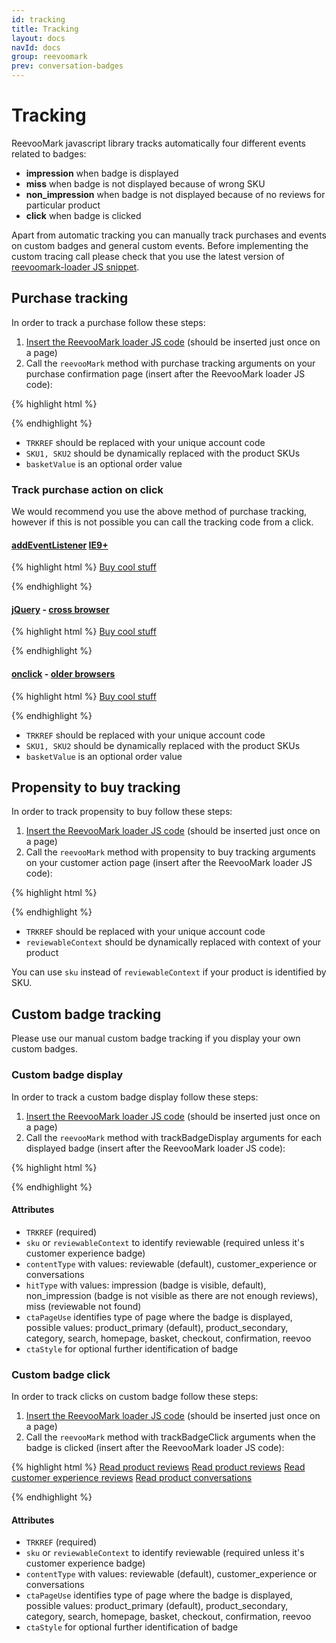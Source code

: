 ```yaml
---
id: tracking
title: Tracking
layout: docs
navId: docs
group: reevoomark
prev: conversation-badges
---
```


# Tracking

ReevooMark javascript library tracks automatically four different events related to badges:

* **impression** when badge is displayed
* **miss** when badge is not displayed because of wrong SKU
* **non_impression** when badge is not displayed because of no reviews for particular product
* **click** when badge is clicked

Apart from automatic tracking you can manually track purchases and events on custom badges and general custom events.
Before implementing the custom tracing call please check that you use the latest version of [reevoomark-loader JS
snippet](../javascript-library).


## Purchase tracking

In order to track a purchase follow these steps:

1. [Insert the ReevooMark loader JS code](../javascript-library) (should be inserted just once on a page)
2. Call the `reevooMark` method with purchase tracking arguments on your purchase confirmation page
(insert after the ReevooMark loader JS code):

{% highlight html %}
<script type="text/javascript">
  reevooMark('trackPurchase', 'TRKREF', { skus: ['SKU1', 'SKU2'], basketValue: '123 GBP' });
</script>
{% endhighlight %}

* `TRKREF` should be replaced with your unique account code
* `SKU1, SKU2` should be dynamically replaced with the product SKUs
* `basketValue` is an optional order value

### Track purchase action on click

We would recommend you use the above method of purchase tracking, however if
this is not possible you can call the tracking code from a click.

#### [addEventListener](https://developer.mozilla.org/en-US/docs/Web/API/EventTarget/addEventListener) [IE9+](http://www.w3schools.com/jsref/met_document_addeventlistener.asp)

{% highlight html %}
<a class="buy-link" href="/buy_cool_stuff">Buy cool stuff</a>

<script type="text/javascript">
  document.querySelector('.buy-link').addEventListener('click', function() {
    reevooMark('trackPurchase', 'TRKREF', { skus: ['SKU1', 'SKU2'], basketValue: '123 GBP' });
  });
</script>
{% endhighlight %}

#### [jQuery](https://jquery.com/) - [cross browser](https://jquery.com/browser-support/)

{% highlight html %}
<a class="buy-link" href="/buy_cool_stuff">Buy cool stuff</a>

<script type="text/javascript">
  $('.buy-link').first().on('click', function() {
    reevooMark('trackPurchase', 'TRKREF', { skus: ['SKU1', 'SKU2'], basketValue: '123 GBP' });
  });
</script>
{% endhighlight %}

#### [onclick](https://developer.mozilla.org/en-US/docs/Mozilla/Tech/XUL/Attribute/onclick) - [older browsers](https://www.microsoft.com/en-gb/download/internet-explorer-8-details.aspx)

{% highlight html %}
<a class="buy-link" href="/buy_cool_stuff">Buy cool stuff</a>

<script type="text/javascript">
  document.querySelector('.buy-link').onclick = function() {
    reevooMark('trackPurchase', 'TRKREF', { skus: ['SKU1', 'SKU2'], basketValue: '123 GBP' });
  });
</script>
{% endhighlight %}

* `TRKREF` should be replaced with your unique account code
* `SKU1, SKU2` should be dynamically replaced with the product SKUs
* `basketValue` is an optional order value



## Propensity to buy tracking

In order to track propensity to buy follow these steps:

1. [Insert the ReevooMark loader JS code](../javascript-library) (should be inserted just once on a page)
2. Call the `reevooMark` method with propensity to buy tracking arguments on your customer action page
(insert after the ReevooMark loader JS code):

{% highlight html %}
<script type="text/javascript">
  reevooMark('trackPropensityToBuy', 'TRKREF', { reviewableContext: { manufacturer: 'Ford', model: 'Focus' } });
</script>
{% endhighlight %}

* `TRKREF` should be replaced with your unique account code
* `reviewableContext` should be dynamically replaced with context of your product

You can use `sku` instead of `reviewableContext` if your product is identified by SKU.



## Custom badge tracking

Please use our manual custom badge tracking if you display your own custom badges.

### Custom badge display

In order to track a custom badge display follow these steps:

1. [Insert the ReevooMark loader JS code](../javascript-library) (should be inserted just once on a page)
2. Call the `reevooMark` method with trackBadgeDisplay arguments for each displayed badge (insert after the ReevooMark loader JS code):

{% highlight html %}
<script type="text/javascript">
  // for badge of reviewable identified by SKU:
  reevooMark('trackBadgeDisplay', 'TRKREF', { sku: 'SKU' });

  // for badge of reviewable identified by context (e.g. cars):
  reevooMark('trackBadgeDisplay', 'TRKREF', { reviewableContext: { manufacturer: 'Ford', model: 'Focus' } });

  // for customer experience badge:
  reevooMark('trackBadgeDisplay', 'TRKREF', { contentType: 'customer_experience' });

  // for conversations badge:
  reevooMark('trackBadgeDisplay', 'TRKREF', { sku: 'SKU', contentType: 'conversations' });
</script>
{% endhighlight %}

#### Attributes

* `TRKREF` (required)
* `sku` or `reviewableContext` to identify reviewable (required unless it's customer experience badge)
* `contentType` with values: reviewable (default), customer_experience or conversations
* `hitType` with values: impression (badge is visible, default), non_impression (badge is not visible as there are not
  enough reviews), miss (reviewable not found)
* `ctaPageUse` identifies type of page where the badge is displayed, possible values: product_primary (default),
  product_secondary, category, search, homepage, basket, checkout, confirmation, reevoo
* `ctaStyle` for optional further identification of badge


### Custom badge click

In order to track clicks on custom badge follow these steps:

1. [Insert the ReevooMark loader JS code](../javascript-library) (should be inserted just once on a page)
2. Call the `reevooMark` method with trackBadgeClick arguments when the badge is clicked (insert after the ReevooMark loader JS code):

{% highlight html %}
<a class="custom-reviewable-sku-badge" href="#reviews">Read product reviews</a>
<a class="custom-reviewable-context-badge" href="#reviews">Read product reviews</a>
<a class="custom-cx-badge" href="#cx-reviews">Read customer experience reviews</a>
<a class="custom-conversations-badge" href="#conversations">Read product conversations</a>

<script type="text/javascript">
  // for badge of reviewable identified by SKU:
  document.querySelector('.custom-reviewable-sku-badge').addEventListener('click', function() {
    reevooMark('trackBadgeClick', 'TRKREF', { sku: 'SKU' });
  });

  // for badge of reviewable identified by context (e.g. cars):
  document.querySelector('.custom-reviewable-context-badge').addEventListener('click', function() {
    reevooMark('trackBadgeClick', 'TRKREF', { reviewableContext: { manufacturer: 'Ford', model: 'Focus' } });
  });

  // for customer experience badge:
  document.querySelector('.custom-cx-badge').addEventListener('click', function() {
    reevooMark('trackBadgeClick', 'TRKREF', { contentType: 'customer_experience' });
  });

  // for conversations badge:
  document.querySelector('.custom-conversations-badge').addEventListener('click', function() {
    reevooMark('trackBadgeClick', 'TRKREF', { sku: 'SKU', contentType: 'conversations' });
  });
</script>
{% endhighlight %}

#### Attributes

* `TRKREF` (required)
* `sku` or `reviewableContext` to identify reviewable (required unless it's customer experience badge)
* `contentType` with values: reviewable (default), customer_experience or conversations
* `ctaPageUse` identifies type of page where the badge is displayed, possible values: product_primary (default),
  product_secondary, category, search, homepage, basket, checkout, confirmation, reevoo
* `ctaStyle` for optional further identification of badge
